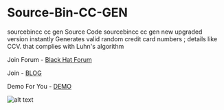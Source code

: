 # Source-Bin-CC-GEN
sourcebincc cc gen Source Code
sourcebincc cc gen new upgraded version instantly Generates valid random credit card numbers ; details like CCV. that complies with Luhn's algorithm

Join Forum - [Black Hat Forum](https://fssquad.com/)

Join  - [BLOG](https://fssquad.com/blog)

Demo For You - [DEMO](https://sourcebincc.fssquad.com/)

![alt text](https://i.ibb.co/8BxmJRS/Screenshot-1.jpg)
